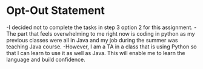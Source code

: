 # Opt-Out Statement
-I decided not to complete the tasks in step 3 option 2 for this assignment.
-The part that feels overwhelming to me right now is coding in python as my previous classes were all in Java and my job during the summer was teaching Java course. 
-However, I am a TA in a class that is using Python so that I can learn to use it as well as Java. This will enable me to learn the language and build confidence.
